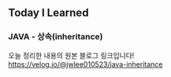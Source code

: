 ## Today I Learned
### JAVA - 상속(inheritance)

오늘 정리한 내용의 원본 블로그 링크입니다!   
https://velog.io/@jwlee010523/java-inheritance
